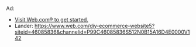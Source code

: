 Ad:
- [Visit Web.com® to get started.](https://youtu.be/IXlG54-qWV4)
- Lander: https://www.web.com/diy-ecommerce-website5?siteid=46085836&channelid=P99C46085836S512N0B15A16D4E0000V142
